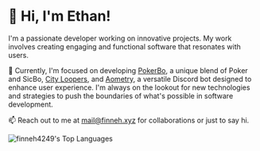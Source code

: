 # 👋 Hi, I'm Ethan!

I'm a passionate developer working on innovative projects. My work involves creating engaging and functional software that resonates with users.

🚀 Currently, I'm focused on developing [PokerBo](https://github.com/finneh4249/pokerbo), a unique blend of Poker and SicBo, [City Loopers](https://github.com/cityloopers/CityLoopersMC), and [Aometry](https://github.com/cityloopers/Aometry), a versatile Discord bot designed to enhance user experience. I'm always on the lookout for new technologies and strategies to push the boundaries of what's possible in software development.

📫 Reach out to me at mail@finneh.xyz for collaborations or just to say hi.

![finneh4249's Top Languages](https://github-readme-stats.vercel.app/api/top-langs/?username=finneh4249&theme=vue-dark&show_icons=true&hide_border=true&layout=compact)

